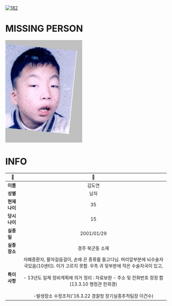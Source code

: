 [![182](https://img.shields.io/badge/%EC%8B%A4%EC%A2%85%EC%8B%A0%EA%B3%A0%EB%8A%94%20%EA%B5%AD%EB%B2%88%EC%97%86%EC%9D%B4-182-blue)](http://safe182.go.kr/index.do)

# MISSING PERSON

<img src="./missing_person.jpg">

# INFO

|🔑|💎|
|--|:--:|
|**이름**|김도연|
|**성별**|남자|
|**현재 나이**|35|
|**당시 나이**|15|
|**실종일**|2001/01/29|
|**실종 장소**|경주 북군동 소재 |
|**특이사항**|자폐증환자, 팔자걸음걸이, 손에 끈 종류를 들고다님. 머리앞부분에 뇌수술자국있음(10센티). 이가 고르지 못함. 우측 귀 뒷부분에 작은 수술자국이 있고,</br></br>- 13년도 일제 정비계획에 의거 정리 : 자료보완 - 주소 및 전화번호 정정 함</br>   (13.3.10 행정관 한희경)</br></br>-발생장소 수정조치('16.3.22 경찰청 장기실종추적팀장 이건수)|
